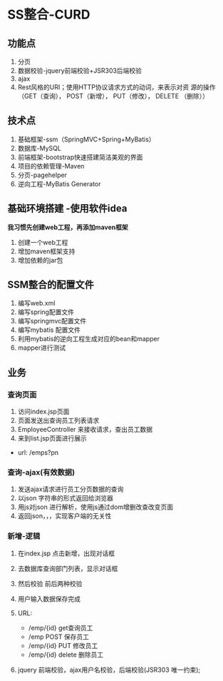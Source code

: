 # SS整合-CURD


## 功能点
1. 分页
2. 数据校验-jquery前端校验+JSR303后端校验
3. ajax
4. Rest风格的URI；使用HTTP协议请求方式的动词，来表示对资
源的操作（GET（查询）， POST（新增）， PUT（修改）， DELETE
（删除））

## 技术点
1. 基础框架-ssm（SpringMVC+Spring+MyBatis）
2. 数据库-MySQL
3. 前端框架-bootstrap快速搭建简洁美观的界面
4. 项目的依赖管理-Maven
5. 分页-pagehelper
6. 逆向工程-MyBatis Generator

## 基础环境搭建 -使用软件idea
**我习惯先创建web工程，再添加maven框架**
1. 创建一个web工程
2. 增加maven框架支持
3. 增加依赖的jar包


## SSM整合的配置文件
1. 编写web.xml
2. 编写spring配置文件
3. 编写springmvc配置文件
4. 编写mybatis 配置文件
5. 利用mybatis的逆向工程生成对应的bean和mapper
6. mapper进行测试


## 业务

### 查询页面
1. 访问index.jsp页面
2. 页面发送出查询员工列表请求
3. EmployeeController 来接收请求，查出员工数据
4. 来到list.jsp页面进行展示

* url: /emps?pn


### 查询-ajax(有效数据)
1. 发送ajax请求进行员工分页数据的查询
2. 以json 字符串的形式返回给浏览器
3. 用js对json 进行解析，使用js通过dom增删改查改变页面
4. 返回json，，，实现客户端的无关性

### 新增-逻辑
1. 在index.jsp 点击新增，出现对话框
2. 去数据库查询部门列表，显示对话框
3. 然后校验  前后两种校验
4. 用户输入数据保存完成

5. URL:
    * /emp/{id} get查询员工
    * /emp  POST 保存员工
    * /emp/{id} PUT 修改员工
    * /emp/{id} delete 删除员工
    
6. jquery 前端校验，ajax用户名校验，后端校验(JSR303 唯一约束);